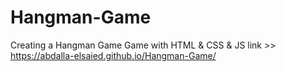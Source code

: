 # Hangman-Game
Creating a Hangman  Game Game with HTML &amp; CSS &amp; JS
 link >> https://abdalla-elsaied.github.io/Hangman-Game/
